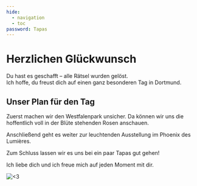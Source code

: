 ```yaml
---
hide:
  - navigation
  - toc
password: Tapas
---
```


# Herzlichen Glückwunsch

Du hast es geschafft – alle Rätsel wurden gelöst.  
Ich hoffe, du freust dich auf einen ganz besonderen Tag in Dortmund.

## Unser Plan für den Tag

Zuerst machen wir den Westfalenpark unsicher. 
Da können wir uns die hoffentlich voll in der Blüte stehenden Rosen anschauen.

Anschließend geht es weiter zur leuchtenden Ausstellung im Phoenix des Lumières.   

Zum Schluss lassen wir es uns bei ein paar Tapas gut gehen! 

Ich liebe dich und ich freue mich auf jeden Moment mit dir.

![<3](https://GleichSieg.github.io/LeasGeschenk/img/Paris.jpg)